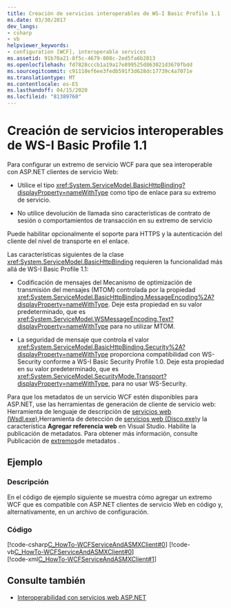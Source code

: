 ```yaml
---
title: Creación de servicios interoperables de WS-I Basic Profile 1.1
ms.date: 03/30/2017
dev_langs:
- csharp
- vb
helpviewer_keywords:
- configuration [WCF], interoperable services
ms.assetid: 91b70a21-8f5c-4679-808c-2ed5fa6b2013
ms.openlocfilehash: fd7828cccb1a19a17e899525d863021d3670fbdd
ms.sourcegitcommit: c91110ef6ee3fedb591f3d628dc17739c4a7071e
ms.translationtype: MT
ms.contentlocale: es-ES
ms.lasthandoff: 04/15/2020
ms.locfileid: "81389760"
---
```

# <a name="creating-ws-i-basic-profile-11-interoperable-services"></a>Creación de servicios interoperables de WS-I Basic Profile 1.1
Para configurar un extremo de servicio WCF para que sea interoperable con ASP.NET clientes de servicio Web:  
  
- Utilice el tipo <xref:System.ServiceModel.BasicHttpBinding?displayProperty=nameWithType> como tipo de enlace para su extremo de servicio.  
  
- No utilice devolución de llamada sino características de contrato de sesión o comportamientos de transacción en su extremo de servicio  
  
Puede habilitar opcionalmente el soporte para HTTPS y la autenticación del cliente del nivel de transporte en el enlace.  
  
Las características siguientes de la clase <xref:System.ServiceModel.BasicHttpBinding> requieren la funcionalidad más allá de WS-I Basic Profile 1.1:  
  
- Codificación de mensajes del Mecanismo de optimización de transmisión del mensajes (MTOM) controlada por la propiedad <xref:System.ServiceModel.BasicHttpBinding.MessageEncoding%2A?displayProperty=nameWithType>. Deje esta propiedad en su valor predeterminado, que es <xref:System.ServiceModel.WSMessageEncoding.Text?displayProperty=nameWithType> para no utilizar MTOM.  
  
- La seguridad de mensaje que controla el valor <xref:System.ServiceModel.BasicHttpBinding.Security%2A?displayProperty=nameWithType> proporciona compatibilidad con WS-Security conforme a WS-I Basic Security Profile 1.0. Deje esta propiedad en su valor predeterminado, que es <xref:System.ServiceModel.SecurityMode.Transport?displayProperty=nameWithType>, para no usar WS-Security.  
  
Para que los metadatos de un servicio WCF estén disponibles para ASP.NET, use las herramientas de generación de cliente de servicio web: Herramienta de lenguaje de descripción de [servicios web (Wsdl.exe),](https://docs.microsoft.com/previous-versions/dotnet/netframework-4.0/7h3ystb6%28v=vs.100%29)Herramienta de detección de [servicios web (Disco.exe)](https://docs.microsoft.com/previous-versions/dotnet/netframework-4.0/cy2a3ybs%28v=vs.100%29)y la característica **Agregar referencia web** en Visual Studio. Habilite la publicación de metadatos. Para obtener más información, consulte Publicación de [extremos](publishing-metadata-endpoints.md)de metadatos .  
  
## <a name="example"></a>Ejemplo  
  
### <a name="description"></a>Descripción  
 En el código de ejemplo siguiente se muestra cómo agregar un extremo WCF que es compatible con ASP.NET clientes de servicio Web en código y, alternativamente, en un archivo de configuración.  
  
### <a name="code"></a>Código  
 [!code-csharp[C_HowTo-WCFServiceAndASMXClient#0](../../../samples/snippets/csharp/VS_Snippets_CFX/c_howto-wcfserviceandasmxclient/cs/program.cs#0)]
 [!code-vb[C_HowTo-WCFServiceAndASMXClient#0](../../../samples/snippets/visualbasic/VS_Snippets_CFX/c_howto-wcfserviceandasmxclient/vb/program.vb#0)]  
 [!code-xml[C_HowTo-WCFServiceAndASMXClient#1](../../../samples/snippets/csharp/VS_Snippets_CFX/c_howto-wcfserviceandasmxclient/common/app.config#1)]  
  
## <a name="see-also"></a>Consulte también

- [Interoperabilidad con servicios web ASP.NET](./feature-details/interop-with-aspnet-web-services.md)
